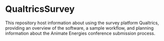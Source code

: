 # QualtricsSurvey
This repository host information about using the survey platform Qualtrics, providing an overview of the software, a sample workflow, and planning information about the Animate Energies conference submission process.
